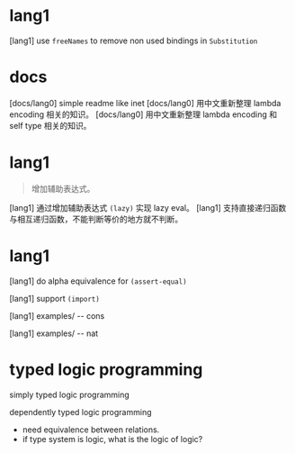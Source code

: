# lang1

[lang1] use `freeNames` to remove non used bindings in `Substitution`

# docs

[docs/lang0] simple readme like inet
[docs/lang0] 用中文重新整理 lambda encoding 相关的知识。
[docs/lang0] 用中文重新整理 lambda encoding 和 self type 相关的知识。

# lang1

> 增加辅助表达式。

[lang1] 通过增加辅助表达式 `(lazy)` 实现 lazy eval。
[lang1] 支持直接递归函数与相互递归函数，不能判断等价的地方就不判断。

# lang1

[lang1] do alpha equivalence for `(assert-equal)`

[lang1] support `(import)`

[lang1] examples/ -- cons

[lang1] examples/ -- nat

# typed logic programming

simply typed logic programming

dependently typed logic programming

- need equivalence between relations.
- if type system is logic, what is the logic of logic?
